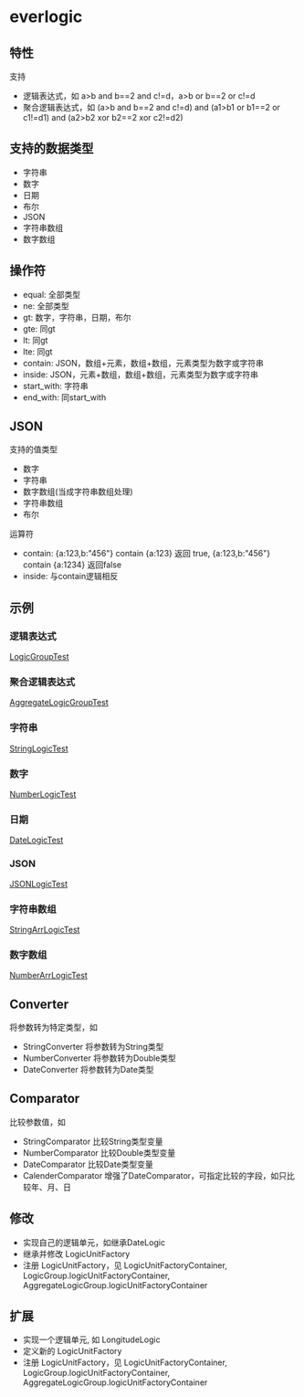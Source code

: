 # everlogic

## 特性

支持

- 逻辑表达式，如 a>b and b==2 and c!=d，a>b or b==2 or c!=d
- 聚合逻辑表达式，如 (a>b and b==2 and c!=d) and (a1>b1 or b1==2 or c1!=d1) and (a2>b2 xor b2==2 xor c2!=d2) 

## 支持的数据类型

- 字符串
- 数字
- 日期
- 布尔
- JSON
- 字符串数组
- 数字数组

## 操作符

- equal: 全部类型
- ne: 全部类型
- gt: 数字，字符串，日期，布尔
- gte: 同gt
- lt: 同gt
- lte: 同gt
- contain: JSON，数组+元素，数组+数组，元素类型为数字或字符串
- inside: JSON，元素+数组，数组+数组，元素类型为数字或字符串
- start_with: 字符串
- end_with: 同start_with

## JSON

支持的值类型

- 数字
- 字符串
- 数字数组(当成字符串数组处理)
- 字符串数组
- 布尔

运算符

- contain: {a:123,b:"456"} contain {a:123} 返回 true, {a:123,b:"456"} contain {a:1234} 返回false
- inside: 与contain逻辑相反

## 示例

### 逻辑表达式

[LogicGroupTest](https://github.com/limen/everlogic/tree/master/src/test/java/LogicGroupTest.java)

### 聚合逻辑表达式

[AggregateLogicGroupTest](https://github.com/limen/everlogic/tree/master/src/test/java/AggregateLogicGroupTest.java)

### 字符串

[StringLogicTest](https://github.com/limen/everlogic/tree/master/src/test/java/StringLogicTest.java)

### 数字

[NumberLogicTest](https://github.com/limen/everlogic/tree/master/src/test/java/NumberLogicTest.java)

### 日期

[DateLogicTest](https://github.com/limen/everlogic/tree/master/src/test/java/DateLogicTest.java)

### JSON

[JSONLogicTest](https://github.com/limen/everlogic/tree/master/src/test/java/JSONLogicTest.java)

### 字符串数组

[StringArrLogicTest](https://github.com/limen/everlogic/tree/master/src/test/java/StringArrLogicTest.java)

### 数字数组

[NumberArrLogicTest](https://github.com/limen/everlogic/tree/master/src/test/java/NumberArrLogicTest.java)

## Converter

将参数转为特定类型，如

- StringConverter 将参数转为String类型
- NumberConverter 将参数转为Double类型
- DateConverter 将参数转为Date类型

## Comparator

比较参数值，如

- StringComparator 比较String类型变量
- NumberComparator 比较Double类型变量
- DateComparator 比较Date类型变量
- CalenderComparator 增强了DateComparator，可指定比较的字段，如只比较年、月、日

## 修改

- 实现自己的逻辑单元，如继承DateLogic
- 继承并修改 LogicUnitFactory
- 注册 LogicUnitFactory，见 LogicUnitFactoryContainer, LogicGroup.logicUnitFactoryContainer, AggregateLogicGroup.logicUnitFactoryContainer

## 扩展

- 实现一个逻辑单元, 如 LongitudeLogic
- 定义新的 LogicUnitFactory
- 注册 LogicUnitFactory，见 LogicUnitFactoryContainer, LogicGroup.logicUnitFactoryContainer, AggregateLogicGroup.logicUnitFactoryContainer


